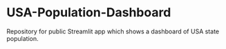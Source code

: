 # USA-Population-Dashboard
Repository for public Streamlit app which shows a dashboard of USA state population.
